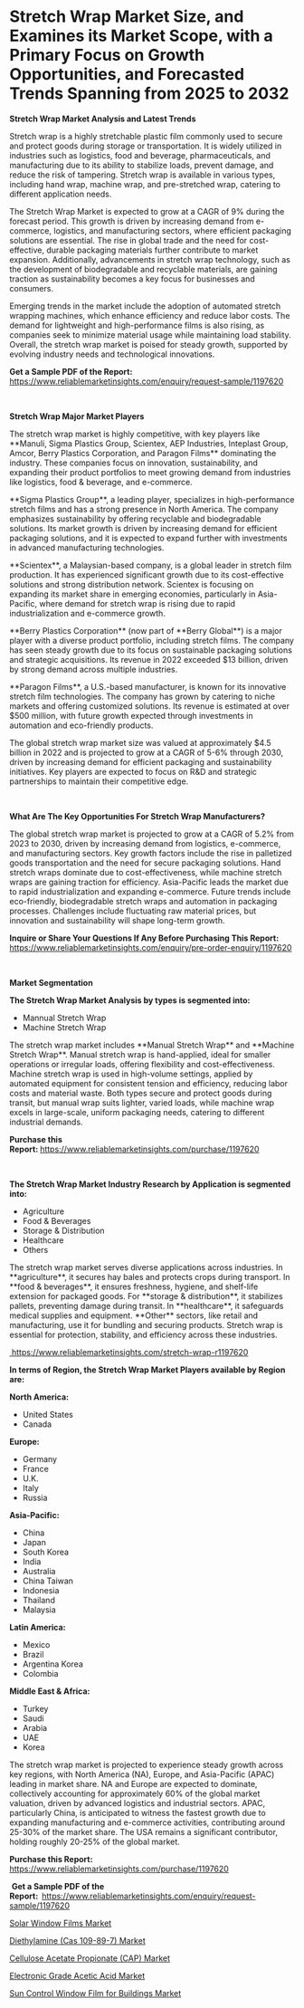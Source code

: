 <p><h1>Stretch Wrap Market Size, and Examines its Market Scope, with a Primary Focus on Growth Opportunities, and Forecasted Trends Spanning from 2025 to 2032</h1></p><p><strong>Stretch Wrap Market Analysis and Latest Trends</strong></p>
<p><p>Stretch wrap is a highly stretchable plastic film commonly used to secure and protect goods during storage or transportation. It is widely utilized in industries such as logistics, food and beverage, pharmaceuticals, and manufacturing due to its ability to stabilize loads, prevent damage, and reduce the risk of tampering. Stretch wrap is available in various types, including hand wrap, machine wrap, and pre-stretched wrap, catering to different application needs.</p><p>The Stretch Wrap Market is expected to grow at a CAGR of 9% during the forecast period. This growth is driven by increasing demand from e-commerce, logistics, and manufacturing sectors, where efficient packaging solutions are essential. The rise in global trade and the need for cost-effective, durable packaging materials further contribute to market expansion. Additionally, advancements in stretch wrap technology, such as the development of biodegradable and recyclable materials, are gaining traction as sustainability becomes a key focus for businesses and consumers.</p><p>Emerging trends in the market include the adoption of automated stretch wrapping machines, which enhance efficiency and reduce labor costs. The demand for lightweight and high-performance films is also rising, as companies seek to minimize material usage while maintaining load stability. Overall, the stretch wrap market is poised for steady growth, supported by evolving industry needs and technological innovations.</p></p>
<p><strong>Get a Sample PDF of the Report:&nbsp;</strong> <a href="https://www.reliablemarketinsights.com/enquiry/request-sample/1197620?utm_campaign=2130&utm_medium=2&utm_source=Github&utm_content=ia&utm_term=26012025&utm_id=stretch-wrap">https://www.reliablemarketinsights.com/enquiry/request-sample/1197620</a></p>
<p>&nbsp;</p>
<p><strong>Stretch Wrap Major Market Players</strong></p>
<p><p>The stretch wrap market is highly competitive, with key players like **Manuli, Sigma Plastics Group, Scientex, AEP Industries, Inteplast Group, Amcor, Berry Plastics Corporation, and Paragon Films** dominating the industry. These companies focus on innovation, sustainability, and expanding their product portfolios to meet growing demand from industries like logistics, food & beverage, and e-commerce.</p><p>**Sigma Plastics Group**, a leading player, specializes in high-performance stretch films and has a strong presence in North America. The company emphasizes sustainability by offering recyclable and biodegradable solutions. Its market growth is driven by increasing demand for efficient packaging solutions, and it is expected to expand further with investments in advanced manufacturing technologies.</p><p>**Scientex**, a Malaysian-based company, is a global leader in stretch film production. It has experienced significant growth due to its cost-effective solutions and strong distribution network. Scientex is focusing on expanding its market share in emerging economies, particularly in Asia-Pacific, where demand for stretch wrap is rising due to rapid industrialization and e-commerce growth.</p><p>**Berry Plastics Corporation** (now part of **Berry Global**) is a major player with a diverse product portfolio, including stretch films. The company has seen steady growth due to its focus on sustainable packaging solutions and strategic acquisitions. Its revenue in 2022 exceeded $13 billion, driven by strong demand across multiple industries.</p><p>**Paragon Films**, a U.S.-based manufacturer, is known for its innovative stretch film technologies. The company has grown by catering to niche markets and offering customized solutions. Its revenue is estimated at over $500 million, with future growth expected through investments in automation and eco-friendly products.</p><p>The global stretch wrap market size was valued at approximately $4.5 billion in 2022 and is projected to grow at a CAGR of 5-6% through 2030, driven by increasing demand for efficient packaging and sustainability initiatives. Key players are expected to focus on R&D and strategic partnerships to maintain their competitive edge.</p></p>
<p>&nbsp;</p>
<p><strong>What Are The Key Opportunities For Stretch Wrap Manufacturers?</strong></p>
<p><p>The global stretch wrap market is projected to grow at a CAGR of 5.2% from 2023 to 2030, driven by increasing demand from logistics, e-commerce, and manufacturing sectors. Key growth factors include the rise in palletized goods transportation and the need for secure packaging solutions. Hand stretch wraps dominate due to cost-effectiveness, while machine stretch wraps are gaining traction for efficiency. Asia-Pacific leads the market due to rapid industrialization and expanding e-commerce. Future trends include eco-friendly, biodegradable stretch wraps and automation in packaging processes. Challenges include fluctuating raw material prices, but innovation and sustainability will shape long-term growth.</p></p>
<p><strong>Inquire or Share Your Questions If Any Before Purchasing This Report:</strong> <a href="https://www.reliablemarketinsights.com/enquiry/pre-order-enquiry/1197620?utm_campaign=2130&utm_medium=2&utm_source=Github&utm_content=ia&utm_term=26012025&utm_id=stretch-wrap">https://www.reliablemarketinsights.com/enquiry/pre-order-enquiry/1197620</a></p>
<p>&nbsp;</p>
<p><strong>Market Segmentation</strong></p>
<p><strong>The Stretch Wrap Market Analysis by types is segmented into:</strong></p>
<p><ul><li>Mannual Stretch Wrap</li><li>Machine Stretch Wrap</li></ul></p>
<p><p>The stretch wrap market includes **Manual Stretch Wrap** and **Machine Stretch Wrap**. Manual stretch wrap is hand-applied, ideal for smaller operations or irregular loads, offering flexibility and cost-effectiveness. Machine stretch wrap is used in high-volume settings, applied by automated equipment for consistent tension and efficiency, reducing labor costs and material waste. Both types secure and protect goods during transit, but manual wrap suits lighter, varied loads, while machine wrap excels in large-scale, uniform packaging needs, catering to different industrial demands.</p></p>
<p><strong>Purchase this Report:&nbsp;</strong><a href="https://www.reliablemarketinsights.com/purchase/1197620?utm_campaign=2130&utm_medium=2&utm_source=Github&utm_content=ia&utm_term=26012025&utm_id=stretch-wrap">https://www.reliablemarketinsights.com/purchase/1197620</a></p>
<p>&nbsp;</p>
<p><strong>The Stretch Wrap Market Industry Research by Application is segmented into:</strong></p>
<p><ul><li>Agriculture</li><li>Food & Beverages</li><li>Storage & Distribution</li><li>Healthcare</li><li>Others</li></ul></p>
<p><p>The stretch wrap market serves diverse applications across industries. In **agriculture**, it secures hay bales and protects crops during transport. In **food & beverages**, it ensures freshness, hygiene, and shelf-life extension for packaged goods. For **storage & distribution**, it stabilizes pallets, preventing damage during transit. In **healthcare**, it safeguards medical supplies and equipment. **Other** sectors, like retail and manufacturing, use it for bundling and securing products. Stretch wrap is essential for protection, stability, and efficiency across these industries.</p></p>
<p><a href="https://www.reliablemarketinsights.com/stretch-wrap-r1197620?utm_campaign=2130&utm_medium=2&utm_source=Github&utm_content=ia&utm_term=26012025&utm_id=stretch-wrap">&nbsp;https://www.reliablemarketinsights.com/stretch-wrap-r1197620</a></p>
<p><strong>In terms of Region, the Stretch Wrap Market Players available by Region are:</strong></p>
<p>
    <p> <strong> North America: </strong>
        <ul>
            <li>United States</li>
            <li>Canada</li>
        </ul>
        </p> 
    <p> <strong> Europe: </strong>
        <ul>
            <li>Germany</li>
            <li>France</li>
            <li>U.K.</li>
            <li>Italy</li>
            <li>Russia</li>
        </ul>
        </p> 
    <p> <strong> Asia-Pacific: </strong>
        <ul>
            <li>China</li>
            <li>Japan</li>
            <li>South Korea</li>
            <li>India</li>
            <li>Australia</li>
            <li>China Taiwan</li>
            <li>Indonesia</li>
            <li>Thailand</li>
            <li>Malaysia</li>
        </ul>
        </p> 
    <p> <strong> Latin America: </strong>
        <ul>
            <li>Mexico</li>
            <li>Brazil</li>
            <li>Argentina Korea</li>
            <li>Colombia</li>
        </ul>
        </p> 
    <p> <strong> Middle East & Africa: </strong>
        <ul>
            <li>Turkey</li>
            <li>Saudi</li>
            <li>Arabia</li>
            <li>UAE</li>
            <li>Korea</li>
        </ul>
    </p>
    </p>
<p><p>The stretch wrap market is projected to experience steady growth across key regions, with North America (NA), Europe, and Asia-Pacific (APAC) leading in market share. NA and Europe are expected to dominate, collectively accounting for approximately 60% of the global market valuation, driven by advanced logistics and industrial sectors. APAC, particularly China, is anticipated to witness the fastest growth due to expanding manufacturing and e-commerce activities, contributing around 25-30% of the market share. The USA remains a significant contributor, holding roughly 20-25% of the global market.</p></p>
<p><strong>Purchase this Report: </strong><a href="https://www.reliablemarketinsights.com/purchase/1197620?utm_campaign=2130&utm_medium=2&utm_source=Github&utm_content=ia&utm_term=26012025&utm_id=stretch-wrap">https://www.reliablemarketinsights.com/purchase/1197620</a></p>
<p>&nbsp;<strong>Get a Sample PDF of the Report:&nbsp;&nbsp;</strong><a href="https://www.reliablemarketinsights.com/enquiry/request-sample/1197620?utm_campaign=2130&utm_medium=2&utm_source=Github&utm_content=ia&utm_term=26012025&utm_id=stretch-wrap">https://www.reliablemarketinsights.com/enquiry/request-sample/1197620</a></p>
<p><strong></strong></p>
<p><p><a href="https://www.linkedin.com/pulse/solar-window-films-market-analysis-from-2025-2032-size-growing-foqwc?utm_campaign=2130&utm_medium=2&utm_source=Github&utm_content=ia&utm_term=26012025&utm_id=stretch-wrap">Solar Window Films Market</a></p><p><a href="https://www.linkedin.com/pulse/comprehensive-diethylamine-cas-109-89-7-market-report-2025-2032-nlxbe?utm_campaign=2130&utm_medium=2&utm_source=Github&utm_content=ia&utm_term=26012025&utm_id=stretch-wrap">Diethylamine (Cas 109-89-7) Market</a></p><p><a href="https://www.linkedin.com/pulse/cellulose-acetate-propionate-cap-market-outlook-strategic-kltwe?utm_campaign=2130&utm_medium=2&utm_source=Github&utm_content=ia&utm_term=26012025&utm_id=stretch-wrap">Cellulose Acetate Propionate (CAP) Market</a></p><p><a href="https://www.linkedin.com/pulse/thorough-analysis-global-regional-development-electronic-grade-2wzge?utm_campaign=2130&utm_medium=2&utm_source=Github&utm_content=ia&utm_term=26012025&utm_id=stretch-wrap">Electronic Grade Acetic Acid Market</a></p><p><a href="https://www.linkedin.com/pulse/regional-segment-trends-sun-control-window-film-buildings-lgdrc?utm_campaign=2130&utm_medium=2&utm_source=Github&utm_content=ia&utm_term=26012025&utm_id=stretch-wrap">Sun Control Window Film for Buildings Market</a></p></p>